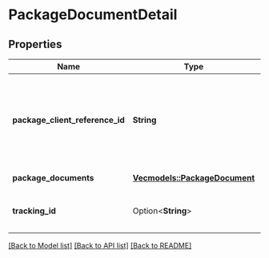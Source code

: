 # PackageDocumentDetail

## Properties

Name | Type | Description | Notes
------------ | ------------- | ------------- | -------------
**package_client_reference_id** | **String** | A client provided unique identifier for a package being shipped. This value should be saved by the client to pass as a parameter to the getShipmentDocuments operation. | 
**package_documents** | [**Vec<models::PackageDocument>**](PackageDocument.md) | A list of documents related to a package. | 
**tracking_id** | Option<**String**> | The carrier generated identifier for a package in a purchased shipment. | [optional]

[[Back to Model list]](../README.md#documentation-for-models) [[Back to API list]](../README.md#documentation-for-api-endpoints) [[Back to README]](../README.md)


